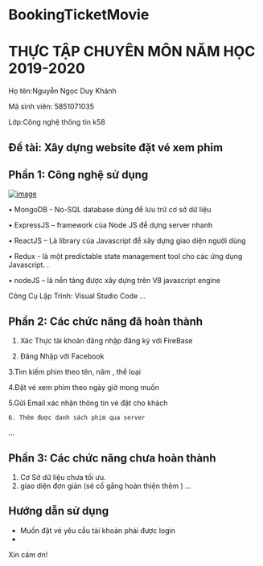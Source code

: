 # BookingTicketMovie

# THỰC TẬP CHUYÊN MÔN NĂM HỌC 2019-2020
Họ tên:Nguyễn Ngọc Duy Khánh

Mã sinh viên: 5851071035

Lớp:Công nghệ thông tin k58
## Đề tài: Xây dựng website đặt vé xem phim
## Phần 1: Công nghệ sử dụng

[
![image](https://user-images.githubusercontent.com/51994010/87897959-0dd1e580-ca77-11ea-9c24-cfb9309e4284.png)
](url)

•	MongoDB - No-SQL database dùng để lưu trử cơ sở dữ liệu

•	ExpressJS – framework của Node JS để dựng server nhanh

•	ReactJS – Là library của Javascript để xây dựng giao diện người dùng

•	Redux -  là một predictable state management tool cho các ứng dụng Javascript. .

•	nodeJS – là nền tảng được xây dựng trên V8 javascript engine

Công Cụ Lập Trình: Visual Studio Code
...
## Phần 2: Các chức năng đã hoàn thành
  1. Xác Thực tài khoản đăng nhập đăng ký với FireBase

  2. Đăng Nhập với Facebook

  3.Tìm kiếm phim theo tên, năm , thể loại

  4.Đặt vé xem phim theo ngày giờ mong muốn

  5.Gửi Email xác nhận thông tin vé đặt cho khách
	
	6. Thêm được danh sách phim qua server
...
## Phần 3: Các chức năng chưa hoàn thành
1. Cơ Sở dữ liệu chưa tối ưu.
2. giao diện đơn giản (sẻ cố gắng hoàn thiện thêm )
...
## Hướng dẫn sử dụng
- Muốn đặt vé yêu cầu tài khoản phải được login
-

Xin cám ơn!
